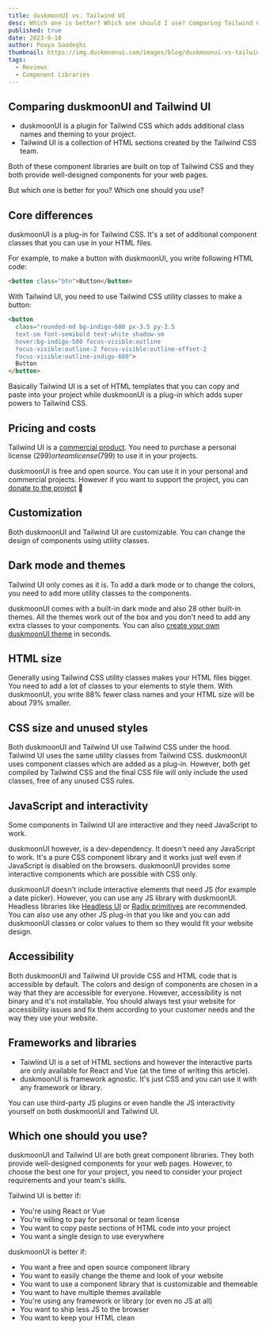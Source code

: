 ```yaml
---
title: duskmoonUI vs. Tailwind UI
desc: Which one is better? Which one should I use? Comparing Tailwind CSS component libraries duskmoonUI and Tailwind UI.
published: true
date: 2023-9-10
author: Pouya Saadeghi
thumbnail: https://img.duskmoonui.com/images/blog/duskmoonui-vs-tailwindui.webp
tags:
  - Reviews
  - Component Libraries
---
```


<script>
  import Translate from "$components/Translate.svelte"
</script>

## Comparing duskmoonUI and Tailwind UI

- duskmoonUI is a plugin for Tailwind CSS which adds additional class names and theming to your project.
- Tailwind UI is a collection of HTML sections created by the Tailwind CSS team.

Both of these component libraries are built on top of Tailwind CSS and they both provide well-designed components for your web pages.

But which one is better for you?
Which one should you use?

## Core differences

duskmoonUI is a plug-in for Tailwind CSS. It's a set of additional component classes that you can use in your HTML files.

For example, to make a button with duskmoonUI, you write following HTML code:

```html
<button class="btn">Button</button>
```

With Tailwind UI, you need to use Tailwind CSS utility classes to make a button:

```html
<button
  class="rounded-md bg-indigo-600 px-3.5 py-2.5
  text-sm font-semibold text-white shadow-sm
  hover:bg-indigo-500 focus-visible:outline
  focus-visible:outline-2 focus-visible:outline-offset-2
  focus-visible:outline-indigo-600">
  Button
</button>
```

Basically Tailwind UI is a set of HTML templates that you can copy and paste into your project while duskmoonUI is a plug-in which adds super powers to Tailwind CSS.

## Pricing and costs

Tailwind UI is a [commercial product](https://tailwindui.com/all-access). You need to purchase a personal license ($299) or team license ($799) to use it in your projects.

duskmoonUI is free and open source. You can use it in your personal and commercial projects. However if you want to support the project, you can [donate to the project](https://opencollective.com/duskmoonui) 💚

## Customization

Both duskmoonUI and Tailwind UI are customizable. You can change the design of components using utility classes.

## Dark mode and themes

Tailwind UI only comes as it is. To add a dark mode or to change the colors, you need to add more utility classes to the components.

duskmoonUI comes with a built-in dark mode and also 28 other built-in themes. All the themes work out of the box and you don't need to add any extra classes to your components. You can also [create your own duskmoonUI theme](https://duskmoonui.com/theme-generator/) in seconds.

## HTML size

Generally using Tailwind CSS utility classes makes your HTML files bigger. You need to add a lot of classes to your elements to style them.
With duskmoonUI, you write 88% fewer class names and your HTML size will be about 79% smaller.

## CSS size and unused styles

Both duskmoonUI and Tailwind UI use Tailwind CSS under the hood. Tailwind UI uses the same utility classes from Tailwind CSS. duskmoonUI uses component classes which are added as a plug-in. However, both get compiled by Tailwind CSS and the final CSS file will only include the used classes, free of any unused CSS rules.

## JavaScript and interactivity

Some components in Tailwind UI are interactive and they need JavaScript to work.

duskmoonUI however, is a dev-dependency. It doesn't need any JavaScript to work. It's a pure CSS component library and it works just well even if JavaScript is disabled on the browsers. duskmoonUI provides some interactive components which are possible with CSS only.

duskmoonUI doesn't include interactive elements that need JS (for example a date picker). However, you can use any JS library with duskmoonUI. Headless libraries like [Headless UI](https://headlessui.com/) or [Radix primitives](https://www.radix-ui.com/primitives) are recommended. You can also use any other JS plug-in that you like and you can add duskmoonUI classes or color values to them so they would fit your website design.

## Accessibility

Both duskmoonUI and Tailwind UI provide CSS and HTML code that is accessible by default.
The colors and design of components are chosen in a way that they are accessible for everyone.
However, accessibility is not binary and it's not installable. You should always test your website for accessibility issues and fix them according to your customer needs and the way they use your website.

## Frameworks and libraries

- Taiwlind UI is a set of HTML sections and however the interactive parts are only available for React and Vue (at the time of writing this article).
- duskmoonUI is framework agnostic. It's just CSS and you can use it with any framework or library.

You can use third-party JS plugins or even handle the JS interactivity yourself on both duskmoonUI and Tailwind UI.

## Which one should you use?

duskmoonUI and Tailwind UI are both great component libraries. They both provide well-designed components for your web pages.
However, to choose the best one for your project, you need to consider your project requirements and your team's skills.

Tailwind UI is better if:

- You're using React or Vue
- You're willing to pay for personal or team license
- You want to copy paste sections of HTML code into your project
- You want a single design to use everywhere

duskmoonUI is better if:

- You want a free and open source component library
- You want to easily change the theme and look of your website
- You want to use a component library that is customizable and themeable
- You want to have multiple themes available
- You're using any framework or library (or even no JS at all)
- You want to ship less JS to the browser
- You want to keep your HTML clean
